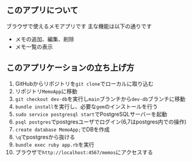 ## このアプリについて
ブラウザで使えるメモアプリです
主な機能は以下の通りです
- メモの追加、編集、削除
- メモ一覧の表示

## このアプリケーションの立ち上げ方
1. GitHubからリポジトリを`git clone`でローカルに取り込む
2. リポジトリ`MemoApp`に移動
3. `git checkout dev-db`を実行し`main`ブランチから`dev-db`ブランチに移動
4. `bundle install`を実行し、必要な`gem`のインストールを行う
5. `sudo service postgresql start`でPostgreSQLサーバーを起動
6. `psql postgres`でpostgresユーザでログイン(6,7はpostgres内での操作)
7. `create database MemoApp;`でDBを作成
8. `\q`でpostgresから抜ける
9. `bundle exec ruby app.rb`を実行
10. ブラウザで`http://localhost:4567/memos`にアクセスする
